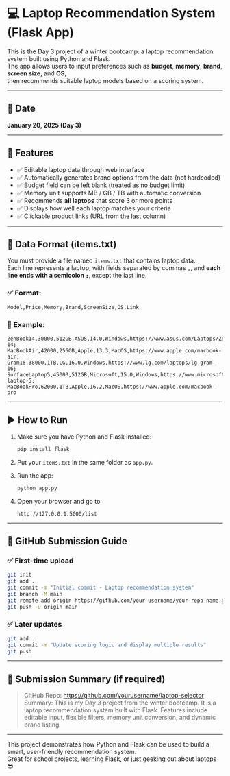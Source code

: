 # 💻 Laptop Recommendation System (Flask App)

This is the Day 3 project of a winter bootcamp: a laptop recommendation system built using Python and Flask.  
The app allows users to input preferences such as **budget**, **memory**, **brand**, **screen size**, and **OS**,  
then recommends suitable laptop models based on a scoring system.

---

## 📅 Date  
**January 20, 2025 (Day 3)**

---


## 🚀 Features

- ✅ Editable laptop data through web interface
- ✅ Automatically generates brand options from the data (not hardcoded)
- ✅ Budget field can be left blank (treated as no budget limit)
- ✅ Memory unit supports MB / GB / TB with automatic conversion
- ✅ Recommends **all laptops** that score 3 or more points
- ✅ Displays how well each laptop matches your criteria
- ✅ Clickable product links (URL from the last column)

---

## 📁 Data Format (items.txt)

You must provide a file named `items.txt` that contains laptop data.  
Each line represents a laptop, with fields separated by commas `,`, and **each line ends with a semicolon `;`**, except the last line.

### ✅ Format:
```
Model,Price,Memory,Brand,ScreenSize,OS,Link
```

### 🧾 Example:
```
ZenBook14,30000,512GB,ASUS,14.0,Windows,https://www.asus.com/Laptops/Zenbook-14;
MacBookAir,42000,256GB,Apple,13.3,MacOS,https://www.apple.com/macbook-air;
Gram16,38000,1TB,LG,16.0,Windows,https://www.lg.com/laptops/lg-gram-16;
SurfaceLaptop5,45000,512GB,Microsoft,15.0,Windows,https://www.microsoft.com/surface-laptop-5;
MacBookPro,62000,1TB,Apple,16.2,MacOS,https://www.apple.com/macbook-pro
```

---

## ▶️ How to Run

1. Make sure you have Python and Flask installed:
   ```bash
   pip install flask
   ```

2. Put your `items.txt` in the same folder as `app.py`.

3. Run the app:
   ```bash
   python app.py
   ```

4. Open your browser and go to:
   ```
   http://127.0.0.1:5000/list
   ```

---

## 🛫 GitHub Submission Guide

### ✅ First-time upload

```bash
git init
git add .
git commit -m "Initial commit - Laptop recommendation system"
git branch -M main
git remote add origin https://github.com/your-username/your-repo-name.git
git push -u origin main
```

### ✅ Later updates

```bash
git add .
git commit -m "Update scoring logic and display multiple results"
git push
```

---

## 📝 Submission Summary (if required)

> GitHub Repo: https://github.com/yourusername/laptop-selector  
> Summary: This is my Day 3 project from the winter bootcamp. It is a laptop recommendation system built with Flask. Features include editable input, flexible filters, memory unit conversion, and dynamic brand listing.

---

This project demonstrates how Python and Flask can be used to build a smart, user-friendly recommendation system.  
Great for school projects, learning Flask, or just geeking out about laptops 😎
